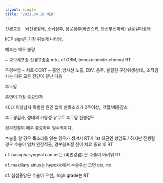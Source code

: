 ```yaml
---
layout: single
title: "2021.04.18 MED"
---
```


신경교종 - 뇌신경장애, 소뇌징후, 장로징후(바빈스키, 반신부전마비) 걸음걸이장애

IICP sign은 가장 뒤늦게 나타남, 

예후는 매우 불량



~ 교모세포종 신경교종중 m/c, cf GBM, temozolomide-chemo/ RT

두경부암 ~ 치료 CCRT ~ 흡연 ,방사선 노출, EBV, 음주, 불결한 구강위생상태,, 조직검사는 다른 모든 진단이 끝난 다음


후두암

흡연이 가장 중요인자

40대 이상남자 특별한 원인 없이 쉰목소리가 2주이상,, 객혈/체중감소

후두경검사, 성대의 가동성 유무로 후두암 진행정도

경부진찰이 매우 중요하며 필수적이다. 


수술을 할 경우 목소리를 잃는 경우가 생겨서 RT가 1st 최근엔 항암도 / 하지만 진행될경우 수술이 일차 완전적출, 경부림프절 전이 치료 중요 후 RT

cf. nasopharyngeal cancer는 (비인강암) 은 수술이 어려워 RT

cf. maxillary sinus는 hypoxic해서 수술우선 크면 ctx, rtx

cf. 침샘종양은 수술이 우선,, high grade는 RT
